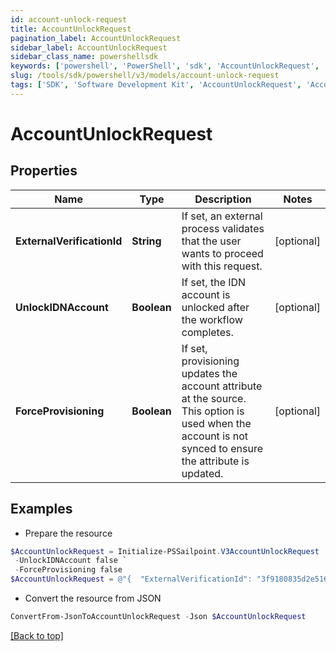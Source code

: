 ```yaml
---
id: account-unlock-request
title: AccountUnlockRequest
pagination_label: AccountUnlockRequest
sidebar_label: AccountUnlockRequest
sidebar_class_name: powershellsdk
keywords: ['powershell', 'PowerShell', 'sdk', 'AccountUnlockRequest', 'AccountUnlockRequest'] 
slug: /tools/sdk/powershell/v3/models/account-unlock-request
tags: ['SDK', 'Software Development Kit', 'AccountUnlockRequest', 'AccountUnlockRequest']
---
```



# AccountUnlockRequest

## Properties

Name | Type | Description | Notes
------------ | ------------- | ------------- | -------------
**ExternalVerificationId** | **String** | If set, an external process validates that the user wants to proceed with this request. | [optional] 
**UnlockIDNAccount** | **Boolean** | If set, the IDN account is unlocked after the workflow completes. | [optional] 
**ForceProvisioning** | **Boolean** | If set, provisioning updates the account attribute at the source.   This option is used when the account is not synced to ensure the attribute is updated. | [optional] 

## Examples

- Prepare the resource
```powershell
$AccountUnlockRequest = Initialize-PSSailpoint.V3AccountUnlockRequest  -ExternalVerificationId 3f9180835d2e5168015d32f890ca1581 `
 -UnlockIDNAccount false `
 -ForceProvisioning false
$AccountUnlockRequest = @"{  "ExternalVerificationId": "3f9180835d2e5168015d32f890ca1581", "UnlockIDNAccount": false, "ForceProvisioning": false }"@
```

- Convert the resource from JSON
```powershell
ConvertFrom-JsonToAccountUnlockRequest -Json $AccountUnlockRequest
```


[[Back to top]](#) 

